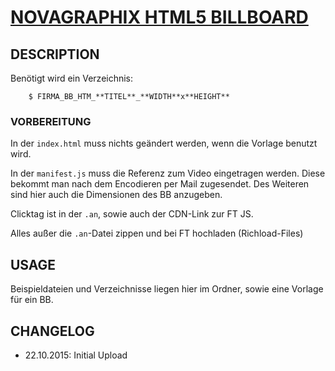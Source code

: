 # [NOVAGRAPHIX HTML5 BILLBOARD](http://novagraphix.de)

## DESCRIPTION

Benötigt wird ein Verzeichnis:

        $ FIRMA_BB_HTM_**TITEL**_**WIDTH**x**HEIGHT**


### VORBEREITUNG

In der ``index.html`` muss nichts geändert werden, wenn die Vorlage benutzt wird.

In der ``manifest.js`` muss die Referenz zum Video eingetragen werden. Diese bekommt man nach dem Encodieren per Mail zugesendet. Des Weiteren sind hier auch die Dimensionen des BB anzugeben.

Clicktag ist in der ``.an``, sowie auch der CDN-Link zur FT JS.

Alles außer die ``.an``-Datei zippen und bei FT hochladen (Richload-Files)

## USAGE

Beispieldateien und Verzeichnisse liegen hier im Ordner, sowie eine Vorlage für ein BB.

## CHANGELOG

* 22.10.2015:   Initial Upload